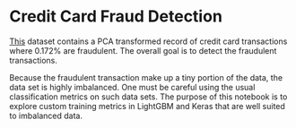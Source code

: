 # Credit Card Fraud Detection

[This](https://www.kaggle.com/mlg-ulb/creditcardfraud) dataset contains a PCA transformed
record of credit card transactions where 0.172% are fraudulent. The overall goal is to detect the fraudulent transactions. 

Because the fraudulent transaction make up a tiny portion of the data, the data set is highly imbalanced.  One must be careful using the usual classification metrics on such data sets. The purpose of this notebook is to explore custom training metrics in LightGBM and Keras that are well suited to imbalanced data.

